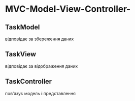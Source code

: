 # MVC-Model-View-Controller-

## TaskModel 
відповідає за збереження даних
## TaskView 
відповідає за відображення даних
## TaskController 
пов’язує модель і представлення
